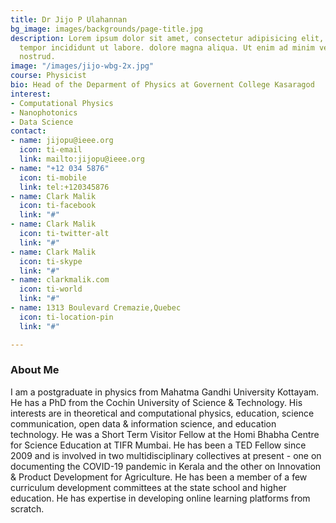 ```yaml
---
title: Dr Jijo P Ulahannan
bg_image: images/backgrounds/page-title.jpg
description: Lorem ipsum dolor sit amet, consectetur adipisicing elit, sed do eiusmod
  tempor incididunt ut labore. dolore magna aliqua. Ut enim ad minim veniam, quis
  nostrud.
image: "/images/jijo-wbg-2x.jpg"
course: Physicist
bio: Head of the Deparment of Physics at Governent College Kasaragod
interest:
- Computational Physics
- Nanophotonics
- Data Science
contact:
- name: jijopu@ieee.org
  icon: ti-email
  link: mailto:jijopu@ieee.org
- name: "+12 034 5876"
  icon: ti-mobile
  link: tel:+120345876
- name: Clark Malik
  icon: ti-facebook
  link: "#"
- name: Clark Malik
  icon: ti-twitter-alt
  link: "#"
- name: Clark Malik
  icon: ti-skype
  link: "#"
- name: clarkmalik.com
  icon: ti-world
  link: "#"
- name: 1313 Boulevard Cremazie,Quebec
  icon: ti-location-pin
  link: "#"

---
```

### About Me

I am a postgraduate in physics from Mahatma Gandhi University Kottayam. He has a PhD from the Cochin University of Science & Technology. His interests are in theoretical and computational physics, education, science communication, open data & information science, and education technology. He was a Short Term Visitor Fellow at the Homi Bhabha Centre for Science Education at TIFR Mumbai. He has been a TED Fellow since 2009 and is involved in two multidisciplinary collectives at present - one on documenting the COVID-19 pandemic in Kerala and the other on Innovation & Product Development for Agriculture. He has been a member of a few curriculum development committees at the state school and higher education. He has expertise in developing online learning platforms from scratch.